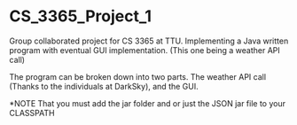 # CS_3365_Project_1
Group collaborated project for CS 3365 at TTU. Implementing a Java written program with eventual GUI implementation. (This one being a weather API call)

The program can be broken down into two parts. The weather API call (Thanks to the individuals at DarkSky), and the GUI. 

*NOTE That you must add the jar folder and or just the JSON jar file to your CLASSPATH 
